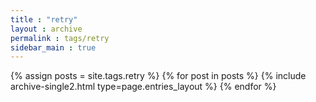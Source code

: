 ```yaml
---
title : "retry"
layout : archive
permalink : tags/retry
sidebar_main : true
---
```


{% assign posts = site.tags.retry %}
{% for post in posts %} {% include archive-single2.html type=page.entries_layout %} {% endfor %}